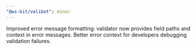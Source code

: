 ```yaml
---
"@ws-kit/valibot": minor
---
```


Improved error message formatting: validator now provides field paths and context in error messages. Better error context for developers debugging validation failures.
